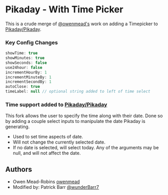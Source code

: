 Pikaday - With Time Picker
===========
This is a crude merge of [@owenmead's](https://github.com/owenmead) work on adding a Timepicker to [Pikaday/Pikaday](https://github.com/Pikaday/Pikaday).

### Key Config Changes

```javascript
showTime: true
showMinutes: true
showSeconds: false
use24hour: false
incrementHourBy: 1
incrementMinuteBy: 1
incrementSecondBy: 1
autoClose: true
timeLabel: null // optional string added to left of time select
```

### Time support added to [Pikaday/Pikaday][david Pika]

This fork allows the user to specify the time along with their date. Done so by adding a couple select inputs to manipulate the date Pikaday is generating.
* Used to set time aspects of date.
* Will not change the currently selected date.
* If no date is selected, will select today. Any of the arguments may be null, and will not affect the date.


## Authors

* Owen Mead-Robins [owenmead](https://github.com/owenmead)
* Modified by: Patrick Barr [@wunderBarr7](https://github.com/wunderBarr7)

[david Pika]:   https://github.com/Pikaday/Pikaday                              "Pikaday"
